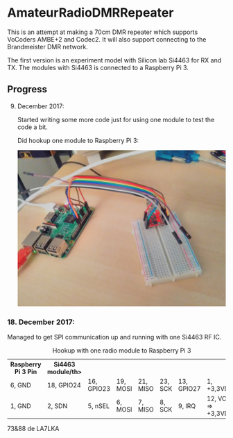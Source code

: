 # AmateurRadioDMRRepeater

This is an attempt at making a 70cm DMR repeater which supports VoCoders AMBE+2 and Codec2. It will also support connecting to the Brandmeister DMR network.

The first version is an experiment model with Silicon lab Si4463 for RX and TX.
The modules with Si4463 is connected to a Raspberry Pi 3.

<h2>Progress</h2></p>

9. December 2017: </h3> </p>
Started writing some more code just for using one module to test the code a bit.</p>
Did hookup one module to Raspberry Pi 3:</p>
![Alt text](IMG_20171209_135748.jpg?raw=true "module hookup")

<p><h3>18. December 2017: </h3> </p>

Managed to get SPI communication up and running with one Si4463 RF IC.</p>
 <table style="width:100%">
 <caption>Hookup with one radio module to Raspberry Pi 3</caption>
  <tr>
    <th>Raspberry Pi 3 Pin</th>
    <th>Si4463 module/th>
  </tr>
  <tr>
    <td>6, GND</td>
    <td>18, GPIO24</td>
    <td>16, GPIO23</td>
    <td>19, MOSI</td>
    <td>21, MISO</td>
    <td>23, SCK</td>
    <td>13, GPIO27</td>
    <td>1, +3,3VDC</td>

  </tr>
  <tr>
    <td>1, GND</td>
    <td>2, SDN</td>
    <td>5, nSEL</td>
    <td>6, MOSI</td>
    <td>7, MISO</td>
    <td>8, SCK</td>
    <td>9, IRQ</td>
    <td>12, VCC => +3,3VDC</td>
  </tr>

</table> 


73&88 de LA7LKA
